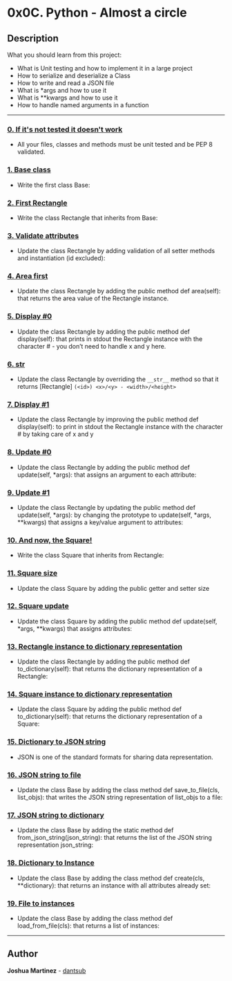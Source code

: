 # 0x0C. Python - Almost a circle

## Description

What you should learn from this project:

* What is Unit testing and how to implement it in a large project
* How to serialize and deserialize a Class
* How to write and read a JSON file
* What is *args and how to use it
* What is **kwargs and how to use it
* How to handle named arguments in a function

---

### [0. If it's not tested it doesn't work](./tests/)

* All your files, classes and methods must be unit tested and be PEP 8 validated.

### [1. Base class](./models/base.py)

* Write the first class Base:

### [2. First Rectangle](./models/rectangle.py)

* Write the class Rectangle that inherits from Base:

### [3. Validate attributes](./models/rectangle.py)

* Update the class Rectangle by adding validation of all setter methods and instantiation (id excluded):

### [4. Area first](./models/rectangle.py)

* Update the class Rectangle by adding the public method def area(self): that returns the area value of the Rectangle instance.

### [5. Display #0](./models/rectangle.py)

* Update the class Rectangle by adding the public method def display(self): that prints in stdout the Rectangle instance with the character # - you don’t need to handle x and y here.

### [6. __str__](./models/rectangle.py)

* Update the class Rectangle by overriding the ```__str__``` method so that it returns [Rectangle] ```(<id>) <x>/<y> - <width>/<height>```

### [7. Display #1](./models/rectangle.py)

* Update the class Rectangle by improving the public method def display(self): to print in stdout the Rectangle instance with the character # by taking care of x and y

### [8. Update #0](./models/rectangle.py)

* Update the class Rectangle by adding the public method def update(self, *args): that assigns an argument to each attribute:

### [9. Update #1](./models/rectangle.py)

* Update the class Rectangle by updating the public method def update(self, *args): by changing the prototype to update(self, *args, **kwargs) that assigns a key/value argument to attributes:

### [10. And now, the Square!](./models/square.py)

* Write the class Square that inherits from Rectangle:

### [11. Square size](./models/square.py)

* Update the class Square by adding the public getter and setter size

### [12. Square update](./models/square.py)

* Update the class Square by adding the public method def update(self, *args, **kwargs) that assigns attributes:

### [13. Rectangle instance to dictionary representation](./models/rectangle.py)

* Update the class Rectangle by adding the public method def to_dictionary(self): that returns the dictionary representation of a Rectangle:

### [14. Square instance to dictionary representation](./models/square.py)

* Update the class Square by adding the public method def to_dictionary(self): that returns the dictionary representation of a Square:

### [15. Dictionary to JSON string](./models/base.py)

* JSON is one of the standard formats for sharing data representation.

### [16. JSON string to file](./models/base.py)

* Update the class Base by adding the class method def save_to_file(cls, list_objs): that writes the JSON string representation of list_objs to a file:

### [17. JSON string to dictionary](./models/base.py)

* Update the class Base by adding the static method def from_json_string(json_string): that returns the list of the JSON string representation json_string:

### [18. Dictionary to Instance](./models/base.py)

* Update the class Base by adding the class method def create(cls, **dictionary): that returns an instance with all attributes already set:

### [19. File to instances](./models/base.py)

* Update the class Base by adding the class method def load_from_file(cls): that returns a list of instances:

---

## Author

**Joshua Martinez** - [dantsub](https://github.com/dantsub)

